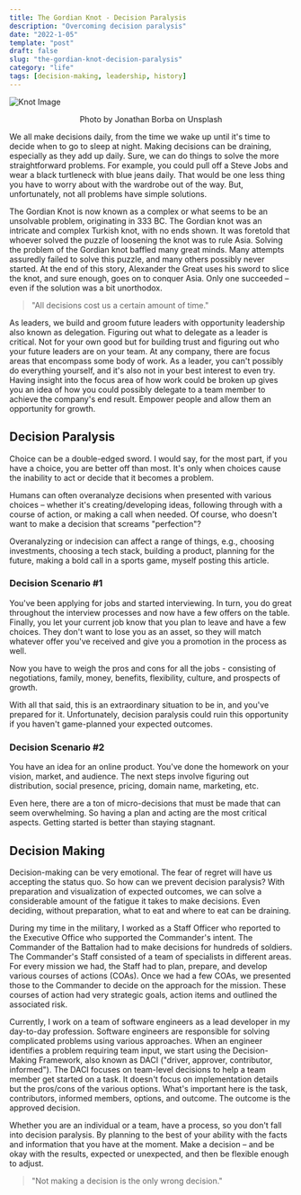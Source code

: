 ```yaml
---
title: The Gordian Knot - Decision Paralysis
description: "Overcoming decision paralysis"
date: "2022-1-05"
template: "post"
draft: false
slug: "the-gordian-knot-decision-paralysis"
category: "life"
tags: [decision-making, leadership, history]
---
```


![Knot Image](https://res.cloudinary.com/drjn3dk05/image/upload/c_scale,w_555/v1641426788/jonathan-borba-E30hzJRqB8Y-unsplash_kqltre.jpg)
<figcaption align = "center">Photo by Jonathan Borba on Unsplash </figcaption>


We all make decisions daily, from the time we wake up until it's time to decide when to go to sleep at night. Making decisions can be draining, especially as they add up daily. Sure, we can do things to solve the more straightforward problems. For example, you could pull off a Steve Jobs and wear a black turtleneck with blue jeans daily. That would be one less thing you have to worry about with the wardrobe out of the way. But, unfortunately, not all problems have simple solutions.

The Gordian Knot is now known as a complex or what seems to be an unsolvable problem, originating in 333 BC. The Gordian knot was an intricate and complex Turkish knot, with no ends shown. It was foretold that whoever solved the puzzle of loosening the knot was to rule Asia. Solving the problem of the Gordian knot baffled many great minds. Many attempts assuredly failed to solve this puzzle, and many others possibly never started. At the end of this story, Alexander the Great uses his sword to slice the knot, and sure enough, goes on to conquer Asia. Only one succeeded – even if the solution was a bit unorthodox.

> "All decisions cost us a certain amount of time."

As leaders, we build and groom future leaders with opportunity leadership also known as delegation. Figuring out what to delegate as a leader is critical. Not for your own good but for building trust and figuring out who your future leaders are on your team. At any company, there are focus areas that encompass some body of work. As a leader, you can't possibly do everything yourself, and it's also not in your best interest to even try. Having insight into the focus area of how work could be broken up gives you an idea of how you could possibly delegate to a team member to achieve the company's end result. Empower people and allow them an opportunity for growth.

## Decision Paralysis

Choice can be a double-edged sword. I would say, for the most part, if you have a choice, you are better off than most. It's only when choices cause the inability to act or decide that it becomes a problem.

Humans can often overanalyze decisions when presented with various choices – whether it's creating/developing ideas, following through with a course of action, or making a call when needed. Of course, who doesn't want to make a decision that screams "perfection"?

Overanalyzing or indecision can affect a range of things, e.g., choosing investments, choosing a tech stack, building a product, planning for the future, making a bold call in a sports game, myself posting this article.

### Decision Scenario #1

You've been applying for jobs and started interviewing. In turn, you do great throughout the interview processes and now have a few offers on the table. Finally, you let your current job know that you plan to leave and have a few choices. They don't want to lose you as an asset, so they will match whatever offer you've received and give you a promotion in the process as well.

Now you have to weigh the pros and cons for all the jobs - consisting of negotiations, family, money, benefits, flexibility, culture, and prospects of growth.

With all that said, this is an extraordinary situation to be in, and you've prepared for it. Unfortunately, decision paralysis could ruin this opportunity if you haven't game-planned your expected outcomes.

### Decision Scenario #2

You have an idea for an online product. You've done the homework on your vision, market, and audience. The next steps involve figuring out distribution, social presence, pricing, domain name, marketing, etc.

Even here, there are a ton of micro-decisions that must be made that can seem overwhelming. So having a plan and acting are the most critical aspects. Getting started is better than staying stagnant.

## Decision Making

Decision-making can be very emotional. The fear of regret will have us accepting the status quo. So how can we prevent decision paralysis? With preparation and visualization of expected outcomes, we can solve a considerable amount of the fatigue it takes to make decisions. Even deciding, without preparation, what to eat and where to eat can be draining.

During my time in the military, I worked as a Staff Officer who reported to the Executive Office who supported the Commander's intent. The Commander of the Battalion had to make decisions for hundreds of soldiers. The Commander's Staff consisted of a team of specialists in different areas. For every mission we had, the Staff had to plan, prepare, and develop various courses of actions (COAs). Once we had a few COAs, we presented those to the Commander to decide on the approach for the mission. These courses of action had very strategic goals, action items and outlined the associated risk.

Currently, I work on a team of software engineers as a lead developer in my day-to-day profession. Software engineers are responsible for solving complicated problems using various approaches. When an engineer identifies a problem requiring team input, we start using the Decision-Making Framework, also known as DACI ("driver, approver, contributor, informed"). The DACI focuses on team-level decisions to help a team member get started on a task. It doesn't focus on implementation details but the pros/cons of the various options. What's important here is the task, contributors, informed members, options, and outcome. The outcome is the approved decision.

Whether you are an individual or a team, have a process, so you don't fall into decision paralysis. By planning to the best of your ability with the facts and information that you have at the moment. Make a decision – and be okay with the results, expected or unexpected, and then be flexible enough to adjust.

> "Not making a decision is the only wrong decision."
